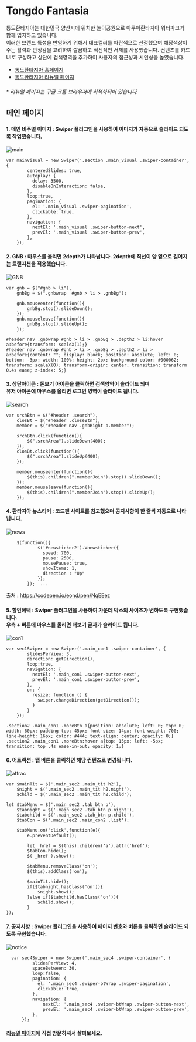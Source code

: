 # Tongdo Fantasia

통도환타지아는 대한민국 양산시에 위치한 놀이공원으로 아쿠아환타지아 워터파크가 함께 입지하고 있습니다.<br>
이러한 브랜드 특성을 반영하기 위해서 대표컬러를 파란색으로 선정했으며 해당색상이 주는 활력과 안정감을 고려하여 깔끔하고 직선적인 서체를 사용했습니다.
컨텐츠를 카드UI로 구성하고 상단에 검색영역을 추가하여 사용자의 접근성과 시인성을 높였습니다.

- [통도환타지아 홈페이지](https://www.fantasia.co.kr/main.htm)
- [통도환타지아 리뉴얼 페이지](http://yeji-jung.com/project/tongdo/index.html)

###### * *리뉴얼 페이지는 구글 크롬 브라우저에 최적화되어 있습니다.* ######

## 메인 페이지 ##

#### 1. 메인 비주얼 이미지 : Swiper 플러그인을 사용하여 이미지가 자동으로 슬라이드 되도록 작업했습니다. ####

![main](https://user-images.githubusercontent.com/74514595/113656346-aaf0af00-96d6-11eb-91aa-3759db5905ac.jpg)

    var mainVisual = new Swiper('.section .main_visual .swiper-container', {
            centeredSlides: true,
            autoplay: {
              delay: 3500,
              disableOnInteraction: false,
            },
            loop:true,
            pagination: {
              el: '.main_visual .swiper-pagination',
              clickable: true,
            },
            navigation: {
              nextEl: '.main_visual .swiper-button-next',
              prevEl: '.main_visual .swiper-button-prev',
            },
        });
      
      
#### 2. GNB : 마우스를 올리면 2depth가 나타납니다. 2depth에 직선이 양 옆으로 길어지는 트랜지션을 적용했습니다. ####

![GNB](https://user-images.githubusercontent.com/74514595/113657238-7978e300-96d8-11eb-94e0-1c0deeb99b9f.jpg)

    var gnb = $("#gnb > li"),
        gnbBg = $(".gnbwrap  #gnb > li > .gnbBg");
        
        gnb.mouseenter(function(){
            gnbBg.stop().slideDown();
        });
        gnb.mouseleave(function(){
            gnbBg.stop().slideUp();
        });
    
    #header nav .gnbwrap #gnb > li > .gnbBg > .depth2 > li:hover a:before{transform: scaleX(1);}
    #header nav .gnbwrap #gnb > li > .gnbBg > .depth2 > li > a:before{content: ""; display: block; position: absolute; left: 0; bottom: -3px; width: 100%; height: 2px; background-color: #000062; transform: scaleX(0); transform-origin: center; transition: transform 0.4s ease; z-index: 5;}


#### 3. 상단아이콘 : 돋보기 아이콘을 클릭하면 검색영역이 슬라이드 되며<br> 유저 아이콘에 마우스를 올리면 로그인 영역이 슬라이드 됩니다. ####

![search](https://user-images.githubusercontent.com/74514595/113657898-e9d43400-96d9-11eb-9f45-7a454248329b.jpg)

    var srchBtn = $("#header .search"),
        closBt = $("#header .closeBtn"),
        member = $("#header nav .gnbRight p.member"); 

        srchBtn.click(function(){
            $(".srchArea").slideDown(400);
        });
        closBt.click(function(){
            $(".srchArea").slideUp(400);
        });

        member.mouseenter(function(){
            $(this).children(".memberJoin").stop().slideDown();
        });
        member.mouseleave(function(){
            $(this).children(".memberJoin").stop().slideUp();
        });
        
#### 4. 환타지아 뉴스티커 : 코드펜 사이트를 참고했으며 공지사항이 한 줄씩 자동으로 나타납니다. ####       

![news](https://user-images.githubusercontent.com/74514595/113662482-26f0f400-96e3-11eb-8c7c-97a304b2bcc6.jpg)


        $(function(){
                $('#newsticker2').Vnewsticker({
                  speed: 700,         
                  pause: 2500,       
                  mousePause: true,  
                  showItems: 1,    
                  direction : "Up" 
                });
            });  ...
            
출처 : https://codepen.io/eond/pen/NqEEez

#### 5. 할인혜택 : Swiper 플러그인을 사용하여 가운데 박스의 사이즈가 변하도록 구현했습니다.<br> 우측 + 버튼에 마우스를 올리면 더보기 글자가 슬라이드 됩니다. ####

![con1](https://user-images.githubusercontent.com/74514595/113659292-ac24da80-96dc-11eb-83ca-2c2a9ea297c7.jpg)

    var sec1Swiper = new Swiper('.main_con1 .swiper-container', {
            slidesPerView: 3,
            direction: getDirection(),
            loop:true,
            navigation: {
              nextEl: '.main_con1 .swiper-button-next',
              prevEl: '.main_con1 .swiper-button-prev',
            },
            on: {
              resize: function () {
                swiper.changeDirection(getDirection());
              }
            }
        });
        
    .section2 .main_con1 .moreBtn a{position: absolute; left: 0; top: 0; width: 60px; padding-top: 45px; font-size: 14px; font-weight: 700; line-height: 16px; color: #444; text-align: center; opacity: 0;}
    .section2 .main_con1 .moreBtn:hover a{top: 15px; left: -5px; transition: top .4s ease-in-out; opacity: 1;}


#### 6. 어트랙션 : 탭 버튼을 클릭하면 해당 컨텐츠로 변경됩니다. ####

![attrac](https://user-images.githubusercontent.com/74514595/113660236-9f08eb00-96de-11eb-954e-1f2a12b8815d.jpg)

    var $mainTit = $('.main_sec2 .main_tit h2'),
        $night = $('.main_sec2 .main_tit h2.night'),
        $child = $('.main_sec2 .main_tit h2.child');

    let $tabMenu = $('.main_sec2 .tab_btn p'),
        $tabnight = $('.main_sec2 .tab_btn p.night'),
        $tabchild = $('.main_sec2 .tab_btn p.child'),
        $tabCon = $('.main_sec2 .main_con2 .list');

        $tabMenu.on('click',function(e){
            e.preventDefault(); 

            let _href = $(this).children('a').attr('href');
            $tabCon.hide();
            $( _href ).show();
            
            $tabMenu.removeClass('on');
            $(this).addClass('on');

            $mainTit.hide();
            if($tabnight.hasClass('on')){
                $night.show();
            }else if($tabchild.hasClass('on')){
                $child.show();
            }
    });

#### 7. 공지사항 : Swiper 플러그인을 사용하여 페이지 번호와 버튼을 클릭하면 슬라이드 되도록 구현했습니다. ####

![notice](https://user-images.githubusercontent.com/74514595/113660636-83521480-96df-11eb-9977-636bb4bca2f0.jpg)

      var sec4Swiper = new Swiper('.main_sec4 .swiper-container', {
              slidesPerView: 4,
              spaceBetween: 30,
              loop:false,
              pagination: {
                el: '.main_sec4 .swiper-btWrap .swiper-pagination',
                clickable: true,
              },
              navigation: {
                  nextEl: '.main_sec4 .swiper-btWrap .swiper-button-next',
                  prevEl: '.main_sec4 .swiper-btWrap .swiper-button-prev',
              },
          });

#### [리뉴얼 페이지](http://yeji-jung.com/project/tongdo/index.html)에 직접 방문하셔서 살펴보세요. ####

